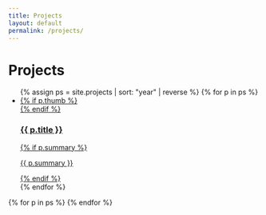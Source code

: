 ```yaml
---
title: Projects
layout: default
permalink: /projects/
---
```


# Projects

<ul class="grid">
{% assign ps = site.projects | sort: "year" | reverse %}
{% for p in ps %}
  <li>
    <!-- real link (fallback) + modal target -->
    <a class="card" href="{{ p.url | relative_url }}" data-target="tpl-{{ p.slug | default: p.name }}">
      {% if p.thumb %}
        <div class="card__media">
          <img class="card__img {% if p.png %} png{% endif %}" src="{{ p.thumb | relative_url }}" alt="" loading="lazy">
        </div>
      {% endif %}
      <div class="card__body">
        <h3>{{ p.title }}</h3>
        {% if p.summary %}<p>{{ p.summary }}</p>{% endif %}
      </div>
    </a>
  </li>
{% endfor %}
</ul>

<!-- hidden templates for modal content -->
{% for p in ps %}
<template id="tpl-{{ p.slug | default: p.name }}">
  <article class="project-modal">
    <header class="project-modal__header">
      <h1 id="modal-title">{{ p.title }}</h1>
      {% if p.stack %}<p class="muted"><strong>Stack:</strong> {{ p.stack | join: ', ' }}</p>{% endif %}
      {% if p.links %}
        <p class="project-modal__links">
          {% for l in p.links %}
            <a href="{{ l.url }}" target="_blank" rel="noopener">{{ l.label }}</a>{% unless forloop.last %} · {% endunless %}
          {% endfor %}
        </p>
      {% endif %}
    </header>
    <section class="project-modal__layout">
      <div class="project-modal__media">
        {% if p.gif %}
          <img class="project-media" src="{{ p.gif | relative_url }}" alt="" loading="lazy">
        {% elsif p.hero %}
          <img class="project-media" src="{{ p.hero | relative_url }}" alt="" loading="lazy">
        {% elsif p.thumb %}
          <img class="project-media" src="{{ p.thumb | relative_url }}" alt="" loading="lazy">
        {% endif %}
      </div>
      <div class="project-modal__details">
        {{ p.content }}
      </div>
    </section>
  </article>
</template>
{% endfor %}

<!-- modal host -->
<div id="modal" class="modal" hidden>
  <div class="modal__panel" role="dialog" aria-modal="true" aria-labelledby="modal-title">
    <button class="modal__close" aria-label="Close">×</button>
    <div id="modal-content"></div>
  </div>
  <div class="modal__scrim"></div>
</div>

<!-- page-specific js -->
<script type="module" src="{{ '/assets/js/projects.js' | relative_url }}"></script>
